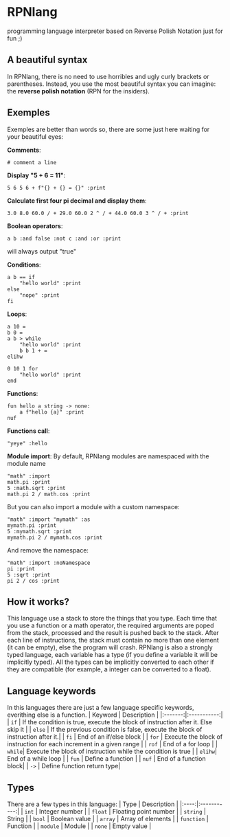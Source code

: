 # RPNlang
programming language interpreter based on Reverse Polish Notation just for fun ;)


## A beautiful syntax
In RPNlang, there is no need to use horribles and ugly curly brackets or parentheses. Instead, you use the most beautiful syntax you can imagine: the **reverse polish notation** (RPN for the insiders).

## Exemples
Exemples are better than words so, there are some just here waiting for your beautiful eyes:

**Comments**:
```
# comment a line
```

**Display "5 + 6 = 11"**:
```
5 6 5 6 + f"{} + {} = {}" :print
```

**Calculate first four pi decimal and display them**:
```
3.0 8.0 60.0 / + 29.0 60.0 2 ^ / + 44.0 60.0 3 ^ / + :print
```

**Boolean operators**:
```
a b :and false :not c :and :or :print
```
will always output "true"

**Conditions**:
```
a b == if
	"hello world" :print 
else
	"nope" :print
fi
```

**Loops**:
```
a 10 =
b 0 =
a b > while
	"hello world" :print
	b b 1 + =
elihw
```

```
0 10 1 for
	"hello world" :print
end
```


**Functions**:
```
fun hello a string -> none:
	a f"hello {a}" :print
nuf
```

**Functions call**:
```
"yeye" :hello
```

**Module import**:
By default, RPNlang modules are namespaced with the module name
```
"math" :import
math.pi :print
5 :math.sqrt :print
math.pi 2 / math.cos :print
```

But you can also import a module with a custom namespace:
```
"math" :import "mymath" :as
mymath.pi :print
5 :mymath.sqrt :print
mymath.pi 2 / mymath.cos :print
```

And remove the namespace:
```
"math" :import :noNamespace
pi :print
5 :sqrt :print
pi 2 / cos :print
```


## How it works?
This language use a stack to store the things that you type. Each time that you use a function or a math operator, the required arguments are poped from the stack, processed and the result is pushed back to the stack. After each line of instructions, the stack must contain no more than one element (it can be empty), else the program will crash.
RPNlang is also a strongly typed language, each variable has a type (if you define a variable it will be implicitly typed). All the types can be implicitly converted to each other if they are compatible (for example, a integer can be converted to a float).

## Language keywords
In this languages there are just a few language specific keywords, everithing else is a function.
| Keyword | Description |
|:-------:|:-----------:|
|  `if`   | If the condition is true, execute the block of instruction after it. Else skip it |
| `else`  | If the previous condition is false, execute the block of instruction after it.|
|  `fi`   | End of an if/else block |
|  `for`  | Execute the block of instruction for each increment in a given range |
|  `rof`  | End of a for loop |
|  `while`| Execute the block of instruction while the condition is true |
|  `elihw`| End of a while loop |
|  `fun`  | Define a function |
|  `nuf`  | End of a function block|
|  `->`   | Define function return type|

## Types
There are a few types in this language:
| Type | Description |
|:----:|:-----------:|
| `int` | Integer number |
| `float` | Floating point number |
| `string` | String |
| `bool` | Boolean value |
| `array` | Array of elements |
| `function` | Function |
| `module` | Module |
| `none` | Empty value |
